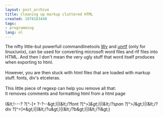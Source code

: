 ```yaml
---
layout: post_archive
title: Cleaning up markup cluttered HTML
created: 1078183440
tags:
- programming
lang: nl
---
```

The nifty little-but powerfull commandlinetools [Wv](http://wvware.sourceforge.net/) and [unrtf](http://www.gnu.org/software/unrtf/unrtf.html) (only for linux/unix),  can be used for converting microsoft word files and rtf files into HTML. And then I don't mean the very ugly stuff that word itself produces when exporting to html.<br /><br /><!--break-->However, you are then stuck with html files that are loaded with markup stuff. fonts, div's etceteras.<br /><br />This little piece of regexp can help you remove all that:<br />It removes comments and formatting html from a html page<br /><br />(\&lt;!---? ?[^-]+ ?-?--\&gt;)|(\&lt;/?font ?[^&gt;]*\&gt;)|(\&lt;/?span ?[^&gt;]*\&gt;)|(\&lt;/?div ?[^&gt;]*\&gt;)|(\&lt;/?u\&gt;)|(\&lt;/?b\&gt;)|(\&lt;/?i\&gt;)
